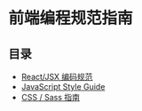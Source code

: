 # 前端编程规范指南 #

## 目录 ##

* [React/JSX 编码规范](React)
* [JavaScript Style Guide](Javascript)
* [CSS / Sass 指南](CSS)